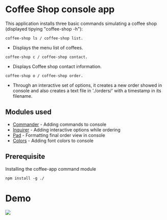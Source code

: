 # Coffee Shop console app 

This application installs three basic commands simulating a coffee shop (displayed tipying "coffee-shop -h"):
```
coffee-shop ls / coffee-shop list.
```
- Displays the menu list of coffees.
```
coffee-shop c / coffee-shop contact. 
```
- Displays Coffee shop contact information.
```
coffee-shop o / coffee-shop order.
```
- Through an interactive set of options, it creates a new order showed in console and also creates a text file in './orders/' with a timestamp in its filename.


## Modules used
* [Commander](https://www.npmjs.com/package/commander) - Adding commands to console
* [Inquirer](https://www.npmjs.com/package/inquirer) - Adding interactive options while ordering
* [Pad](https://www.npmjs.com/package/pad) - Formatting final order view in console
* [Colors](https://www.npmjs.com/package/colors) - Adding font colors to console

## Prerequisite
Installing the coffee-app command module  
```
npm install -g ./
```

# Demo

![](https://github.com/GuilleAngulo/coffee-shop-app/blob/master/coffee-shop-app.gif)
